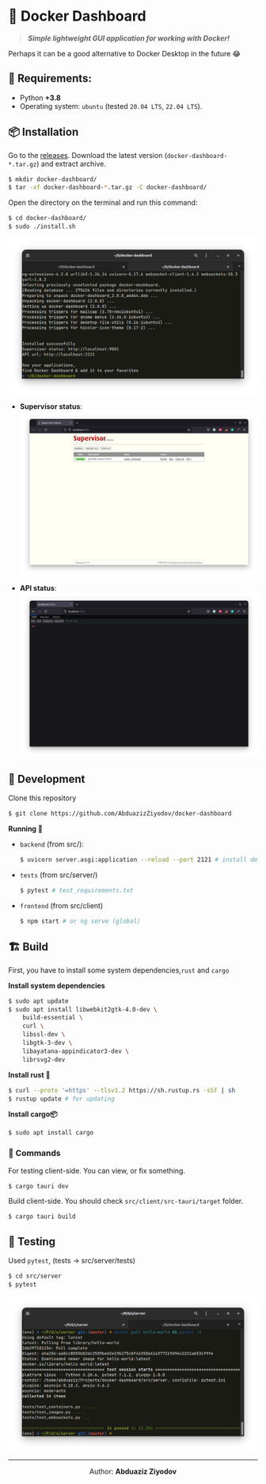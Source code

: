 # 🐳 **Docker Dashboard**

> **_Simple lightweight GUI application for working with Docker!_**

Perhaps it can be a good alternative to Docker Desktop in the future 😂

## **📄 Requirements**:

- Python **+3.8**
- Operating system: `ubuntu` (tested `20.04 LTS`, `22.04 LTS`).

## **📦 Installation**

Go to the [releases](https://github.com/AbduazizZiyodov/docker-dashboard/releases). Download the latest version (`docker-dashboard-*.tar.gz`) and extract archive.

```bash
$ mkdir docker-dashboard/
$ tar -xf docker-dashboard-*.tar.gz -C docker-dashboard/
```

Open the directory on the terminal and run this command:

```bash
$ cd docker-dashboard/
$ sudo ./install.sh
```
![](/assets/install.png)

- **Supervisor status**:
  ![](/assets/supervisor_status.png)

- **API status**:
  ![](/assets/api_status.png)



## **🔧 Development**

Clone this repository

```bash
$ git clone https://github.com/AbduazizZiyodov/docker-dashboard
```

**Running 🚀**

- `backend` (from src/):
  ```bash
  $ uvicorn server.asgi:application --reload --port 2121 # install dependencies from requirements.txt
  ```
- `tests` (from src/server/)
  ```bash
  $ pytest # test_requirements.txt
  ```
- `frontend` (from src/client)
  ```bash
  $ npm start # or ng serve (global)
  ```

## **🏗️ Build**

First, you have to install some system dependencies,`rust` and `cargo`

**Install system dependencies**

```bash
$ sudo apt update
$ sudo apt install libwebkit2gtk-4.0-dev \
    build-essential \
    curl \
    libssl-dev \
    libgtk-3-dev \
    libayatana-appindicator3-dev \
    librsvg2-dev
```

**Install rust 🦀**

```bash
$ curl --proto '=https' --tlsv1.2 https://sh.rustup.rs -sSf | sh
$ rustup update # for updating
```

**Install cargo📦**

```bash
$ sudo apt install cargo
```

### **🧮 Commands**

For testing client-side. You can view, or fix something.

```bash
$ cargo tauri dev
```

Build client-side. You should check `src/client/src-tauri/target` folder.

```bash
$ cargo tauri build
```

## **🧪 Testing**

Used `pytest`, (tests -> src/server/tests)

```bash
$ cd src/server
$ pytest
```

![](/assets/tests.png)

<hr>

<p align='center'>
    Author: <strong>Abduaziz Ziyodov</strong> 
</p>
